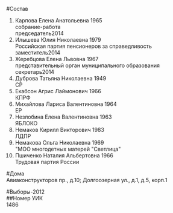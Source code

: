 #Состав  
1. Карпова Елена Анатольевна 1965  
    собрание-работа  
    председатель2014  
2. Илышева Юлия Николаевна 1979  
    Российская партия пенсионеров за справедливость  
    заместитель2014  
3. Жеребцова Елена Львовна 1967  
    представительный орган муниципального образования  
    секретарь2014  
4. Дуброва Татьяна Николаевна 1949  
    СР  
5. Екабсон Агрис Лаймонович 1966  
    КПРФ  
6. Михайлова Лариса Валентиновна 1964  
    ЕР  
7. Незлобина Елена Валентиновна 1963  
    ЯБЛОКО  
8. Немаков Кирилл Викторович 1983  
    ЛДПР  
9. Немакова Ольга Николаевна 1969  
    "МОО многодетных матерей "Светлица"  
10. Пшиченко Наталия Альбертовна 1966  
    Трудовая партия России  
  
#Дома  
Авиаконструкторов пр., д.10;  Долгоозерная ул., д.1, д.5, корп.1  
  
#Выборы-2012  
##Номер УИК  
1486  
